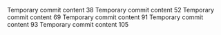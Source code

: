 Temporary commit content 38
Temporary commit content 52
Temporary commit content 69
Temporary commit content 91
Temporary commit content 93
Temporary commit content 105
